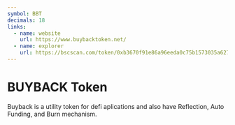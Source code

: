 ```yaml
---
symbol: BBT
decimals: 18
links:
  - name: website
    url: https://www.buybacktoken.net/
  - name: explorer
    url: https://bscscan.com/token/0xb3670f91e86a96eeda0c75b1573035a6277226fb
---
```


# BUYBACK Token

Buyback is a utility token for defi aplications and also have Reflection, Auto Funding, and Burn mechanism.
